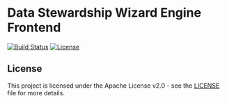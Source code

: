 # Data Stewardship Wizard Engine Frontend

[![Build Status](https://travis-ci.org/ds-wizard/engine-frontend.svg?branch=master)](https://travis-ci.org/ds-wizard/engine-frontend)
[![License](https://img.shields.io/badge/license-Apache%202-blue.svg)](LICENSE)

## License

This project is licensed under the Apache License v2.0 - see the
[LICENSE](LICENSE) file for more details.

